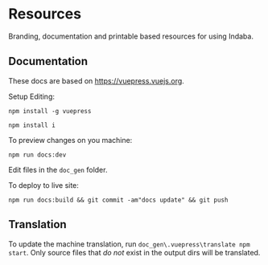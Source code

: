 # Resources

Branding, documentation and printable based resources for using Indaba.

## Documentation

These docs are based on https://vuepress.vuejs.org.

Setup Editing:

`npm install -g vuepress`

`npm install i`

To preview changes on you machine:

`npm run docs:dev`

Edit files in the `doc_gen` folder.

To deploy to live site:

`npm run docs:build && git commit -am"docs update" && git push`

## Translation

To update the machine translation, run `doc_gen\.vuepress\translate npm start`. Only source files that *do not* exist in the output dirs will be translated.